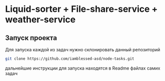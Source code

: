 # Liquid-sorter + File-share-service + weather-service

## Запуск проекта

Для запуска каждой из задач нужно склонировать данный репозиторий

```bash
git clone https://github.com/iamblessed-asd/node-tasks.git
```

дальнейшие инструкции для запуска находятся в Readme файлах самих задач
